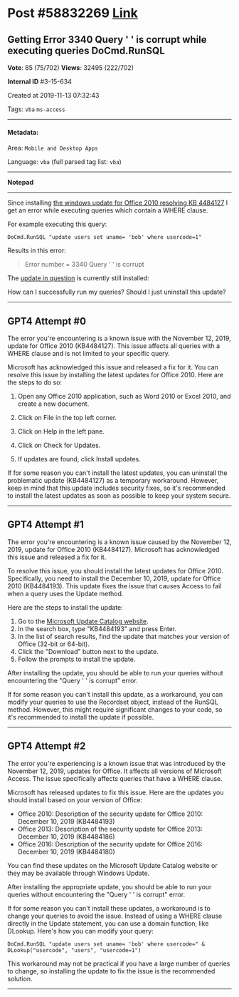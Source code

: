 
# Post \#58832269 [Link](https://stackoverflow.com/questions/58832269/)

## Getting Error 3340 Query ' ' is corrupt while executing queries DoCmd.RunSQL

**Vote**: 85 (75/702) **Views**: 32495 (222/702) 

**Internal ID** \#3-15-634

Created at 2019-11-13 07:32:43

Tags: `vba` `ms-access`

----------

#### Metadata:

Area: `Mobile and Desktop Apps`

Language: `vba` (full parsed tag list: `vba`)

----------

**Notepad**


----------

Since installing [the windows update for Office 2010 resolving KB 4484127](https://support.microsoft.com/en-us/help/4484127/security-update-for-office-2010-november-12-2019) I get an error while executing queries which contain a WHERE clause.

For example executing this query:

```
DoCmd.RunSQL "update users set uname= 'bob' where usercode=1"
```


Results in this error:

> Error number = 3340 Query ' ' is corrupt

The [update in question](https://support.microsoft.com/en-us/help/20191112/security-update-deployment-information-november-12-2019) is currently still installed:

[](https://i.stack.imgur.com/V5hEf.png)

How can I successfully run my queries? Should I just uninstall this update?


----------
        
## GPT4 Attempt \#0

The error you're encountering is a known issue with the November 12, 2019, update for Office 2010 (KB4484127). This issue affects all queries with a WHERE clause and is not limited to your specific query.

Microsoft has acknowledged this issue and released a fix for it. You can resolve this issue by installing the latest updates for Office 2010. Here are the steps to do so:

1. Open any Office 2010 application, such as Word 2010 or Excel 2010, and create a new document.

2. Click on File in the top left corner.

3. Click on Help in the left pane.

4. Click on Check for Updates.

5. If updates are found, click Install updates.

If for some reason you can't install the latest updates, you can uninstall the problematic update (KB4484127) as a temporary workaround. However, keep in mind that this update includes security fixes, so it's recommended to install the latest updates as soon as possible to keep your system secure.

--------

## GPT4 Attempt \#1

The error you're encountering is a known issue caused by the November 12, 2019, update for Office 2010 (KB4484127). Microsoft has acknowledged this issue and released a fix for it.

To resolve this issue, you should install the latest updates for Office 2010. Specifically, you need to install the December 10, 2019, update for Office 2010 (KB4484193). This update fixes the issue that causes Access to fail when a query uses the Update method.

Here are the steps to install the update:

1. Go to the [Microsoft Update Catalog website](https://www.catalog.update.microsoft.com/Home.aspx).
2. In the search box, type "KB4484193" and press Enter.
3. In the list of search results, find the update that matches your version of Office (32-bit or 64-bit).
4. Click the "Download" button next to the update.
5. Follow the prompts to install the update.

After installing the update, you should be able to run your queries without encountering the "Query ' ' is corrupt" error.

If for some reason you can't install this update, as a workaround, you can modify your queries to use the Recordset object, instead of the RunSQL method. However, this might require significant changes to your code, so it's recommended to install the update if possible.

--------

## GPT4 Attempt \#2

The error you're experiencing is a known issue that was introduced by the November 12, 2019, updates for Office. It affects all versions of Microsoft Access. The issue specifically affects queries that have a WHERE clause.

Microsoft has released updates to fix this issue. Here are the updates you should install based on your version of Office:

- Office 2010: Description of the security update for Office 2010: December 10, 2019 (KB4484193)
- Office 2013: Description of the security update for Office 2013: December 10, 2019 (KB4484186)
- Office 2016: Description of the security update for Office 2016: December 10, 2019 (KB4484180)

You can find these updates on the Microsoft Update Catalog website or they may be available through Windows Update.

After installing the appropriate update, you should be able to run your queries without encountering the "Query ' ' is corrupt" error.

If for some reason you can't install these updates, a workaround is to change your queries to avoid the issue. Instead of using a WHERE clause directly in the Update statement, you can use a domain function, like DLookup. Here's how you can modify your query:

```
DoCmd.RunSQL "update users set uname= 'bob' where usercode=" & DLookup("usercode", "users", "usercode=1")
```

This workaround may not be practical if you have a large number of queries to change, so installing the update to fix the issue is the recommended solution.

--------

